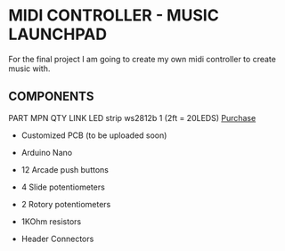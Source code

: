 # MIDI CONTROLLER - MUSIC LAUNCHPAD

For the final project I am going to create my own midi controller to create music with.

## COMPONENTS

PART          MPN       QTY             LINK
LED strip    ws2812b   1 (2ft = 20LEDS) [Purchase](https://www.amazon.com/dp/B088B8G8LD/ref=syn_sd_onsite_desktop_45?psc=1&uh_it=3c13f01a266e0c2e7627a4e9b1230b62_CT&spLa=ZW5jcnlwdGVkUXVhbGlmaWVyPUEyMlY0UEcxVFNYOEZZJmVuY3J5cHRlZElkPUEwNzU3MzQ0SlI0UENWTUwyV0NEJmVuY3J5cHRlZEFkSWQ9QTAwMzg2MTMzQTBEQjgwVlFTT1VWJndpZGdldE5hbWU9c2Rfb25zaXRlX2Rlc2t0b3AmYWN0aW9uPWNsaWNrUmVkaXJlY3QmZG9Ob3RMb2dDbGljaz10cnVl)




- Customized PCB (to be uploaded soon)

- Arduino Nano 

- 12 Arcade push buttons

- 4 Slide potentiometers

- 2 Rotory potentiometers

- 1KOhm resistors 

- Header Connectors
